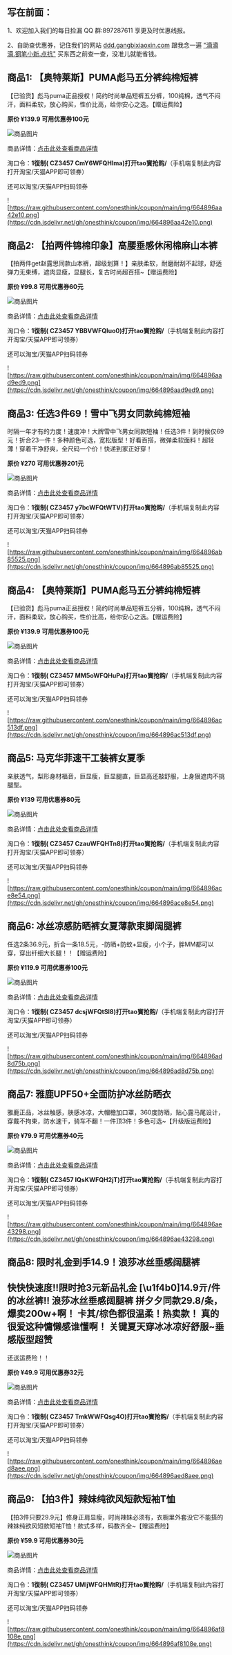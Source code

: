 ## 写在前面：

1、欢迎加入我们的每日捡漏 QQ 群:897287611 享更及时优惠线报。

2、自助查优惠券，记住我们的网站 [ddd.gangbixiaoxin.com](https://ddd.gangbixiaoxin.com) 跟我念一遍 ["滴滴滴.钢笔小新.点抗"](https://ddd.gangbixiaoxin.com) 买东西之前查一查，没准儿就能省钱。

## 商品1: 【奥特莱斯】PUMA彪马五分裤纯棉短裤

【已验货】彪马puma正品授权！简约时尚单品短裤五分裤，100纯棉，透气不闷汗，面料柔软，放心购买，性价比高，给你安心之选。【赠运费险】

**原价 ¥139.9 可用优惠券100元**

![商品图片](https://img.alicdn.com/i1/2215980022518/O1CN018Qvqt91UTIFX9qOy3_!!2215980022518.png)

商品详情：[点击此处查看商品详情](https://s.click.taobao.com/t?e=m%3D2%26s%3DzIzm9SJrt7pw4vFB6t2Z2ueEDrYVVa64XoO8tOebS%2BfLWlSKdGSYDp0Pu7ITqgcO79%2FTFaMDK6TWbLW7uhxyboGvCrJWHk1%2FTyVl44vrPmd3miNKHWpinpVm%2FOAUUFw71qrpxiwMoCNxc1AtbZGVS6WXbn828yXfmSxkby34rW3NEPXytV9ALoS4zvCRUrquxnXK33GYWCUX5HM9Yzv7z1i5xDLPWJWxwhXinx0Bk1jBF6GytW%2BEEPLsUsmoOukN7BsyKJhfHutTU1UpnLcQJ9kYvQZuIwx3oGeIQL4Fi9Hf9n%2FQXuuBvngh%2BFxEt%2By%2BhgcbUccTft%2B228n1ngbVmA%3D%3D&amp;union_lens=lensId:TAPI@1716033179@2127dbf4_11db_18f8b8c5065_1e42@01)

淘口令：**1復制( CZ3457 CmY6WFQHIma)打开tao寳抢购/**（手机端复制此内容打开淘宝/天猫APP即可领券）</p>

还可以淘宝/天猫APP扫码领券

![https://raw.githubusercontent.com/onesthink/coupon/main/img/664896aa42e10.png](https://cdn.jsdelivr.net/gh/onesthink/coupon/img/664896aa42e10.png)

## 商品2: 【拍两件锦棉印象】高腰垂感休闲棉麻山本裤

【拍两件get赵露思同款山本裤，超级划算！】亲肤柔软，耐磨耐刮不起球，舒适弹力无束缚，遮肉显瘦，显腿长，复古时尚超百搭~【赠运费险】

**原价 ¥99.8 可用优惠券60元**

![商品图片](https://img.alicdn.com/imgextra/i4/1603390999/O1CN01d9hZZx1JFac0L1Q3Q_!!1603390999.png)

商品详情：[点击此处查看商品详情](https://s.click.taobao.com/t?e=m%3D2%26s%3DATUebLKWeeRw4vFB6t2Z2ueEDrYVVa64XoO8tOebS%2BfLWlSKdGSYDkXdVp2hDsFKt4hWD5k2kjPWbLW7uhxyboGvCrJWHk1%2FTyVl44vrPmd3miNKHWpinpVm%2FOAUUFw71qrpxiwMoCNxc1AtbZGVS06%2B%2F3JF59UMfQxNpCbxNbPNEPXytV9ALoS4zvCRUrquDQ2GNmSMQQGkvv%2BB17IE0SeRR6iE3Tyf0j4UA6dtlrYa84OyWHm8JcnuimmJw7B4iW0DZtNj0%2BgbkJ5QxPS2Ci%2FKfJmqgrYAfWsUjZoD5RBmqLLDbhebzTTi%2FKq4JbZaDseal0NfMDXJpWvVCAyWdKJn5AyUbPoV&amp;union_lens=lensId:TAPI@1716033183@21468ad9_10bd_18f8b8c6074_98fe@01)

淘口令：**1復制( CZ3457 YBBVWFQIuo0)打开tao寳抢购/**（手机端复制此内容打开淘宝/天猫APP即可领券）</p>

还可以淘宝/天猫APP扫码领券

![https://raw.githubusercontent.com/onesthink/coupon/main/img/664896aad9ed9.png](https://cdn.jsdelivr.net/gh/onesthink/coupon/img/664896aad9ed9.png)

## 商品3: 任选3件69！雪中飞男女同款纯棉短袖

时隔一年才有的力度！速度冲！大牌雪中飞男女同款短袖！任选3件！到时候仅69元！折合23一件！多种颜色可选，宽松版型！好看百搭，微弹柔软面料！超轻薄！穿着干净舒爽，全尺码一个价！快递到家正好穿！

**原价 ¥270 可用优惠券201元**

![商品图片](https://img.alicdn.com/bao/uploaded/i2/407916093/O1CN01dMgN811useB51WE6Y_!!0-item_pic.jpg)

商品详情：[点击此处查看商品详情](https://s.click.taobao.com/t?e=m%3D2%26s%3DOY2t3Zh%2FR%2Btw4vFB6t2Z2ueEDrYVVa64yK8Cckff7TXLWlSKdGSYDkXdVp2hDsFK5x%2BIUlGKNpXWbLW7uhxyboGvCrJWHk1%2FTyVl44vrPmd3miNKHWpinpVm%2FOAUUFw71qrpxiwMoCNxc1AtbZGVSykcJ4d3L46fCmgOdSEo19KMHuv7RoNv0Q0jFsbsQ7KWHYHPzpgYY9SPoA1lORM%2FTuihomouydRcZ70RpDUxOXnOdyW4XARBe%2Bup%2FW9cYCsxlbRMz6GTKAYZjQKfJ2UQf03O4wtQ3K90XXhKrcBJdMw%2FFw3VtG9YQ9xFzqjBigbiX0%2B3obhRTo5xKmPmpIKZsA%3D%3D&amp;union_lens=lensId:TAPI@1716033185@213f507f_110e_18f8b8c670a_e0f9@01)

淘口令：**1復制( CZ3457 y7bcWFQtWTV)打开tao寳抢购/**（手机端复制此内容打开淘宝/天猫APP即可领券）</p>

还可以淘宝/天猫APP扫码领券

![https://raw.githubusercontent.com/onesthink/coupon/main/img/664896ab85525.png](https://cdn.jsdelivr.net/gh/onesthink/coupon/img/664896ab85525.png)

## 商品4: 【奥特莱斯】PUMA彪马五分裤纯棉短裤

【已验货】彪马puma正品授权！简约时尚单品短裤五分裤，100纯棉，透气不闷汗，面料柔软，放心购买，性价比高，给你安心之选。【赠运费险】

**原价 ¥139.9 可用优惠券100元**

![商品图片](https://img.alicdn.com/i2/2215980022518/O1CN01s66L2y1UTIFSbemCQ_!!2215980022518.jpg)

商品详情：[点击此处查看商品详情](https://s.click.taobao.com/t?e=m%3D2%26s%3DTI54cvzlJ7Rw4vFB6t2Z2ueEDrYVVa64XoO8tOebS%2BfLWlSKdGSYDkXdVp2hDsFK1aH1Hk3GeOjWbLW7uhxyboGvCrJWHk1%2FTyVl44vrPmd3miNKHWpinpVm%2FOAUUFw71qrpxiwMoCNxc1AtbZGVS6WXbn828yXfmSxkby34rW3NEPXytV9ALoS4zvCRUrquxFJ0YZ0JPvXZy81Vh8tLkxZMzpcV5Cnv%2FwUccyFs8Oe7K%2B%2BvKPVjtOPefKh7HqP0j3TL5DcAy54bkJ5QxPS2Ci%2FKfJmqgrYAfWsUjZoD5RBysJcs08r17Ewb4O%2BkMhCuDseal0NfMDXJpWvVCAyWdKJn5AyUbPoV&amp;union_lens=lensId:TAPI@1716033186@212aafd5_111a_18f8b8c6b81_4c7f@01)

淘口令：**1復制( CZ3457 MM5oWFQHuPa)打开tao寳抢购/**（手机端复制此内容打开淘宝/天猫APP即可领券）</p>

还可以淘宝/天猫APP扫码领券

![https://raw.githubusercontent.com/onesthink/coupon/main/img/664896ac513df.png](https://cdn.jsdelivr.net/gh/onesthink/coupon/img/664896ac513df.png)

## 商品5: 马克华菲速干工装裤女夏季

亲肤透气，梨形身材福音，巨显瘦，巨显腿直，巨显高还敲舒服，上身狠遮肉不挑腿型。

**原价 ¥139 可用优惠券80元**

![商品图片](https://img.alicdn.com/i3/1027496129/O1CN018axrr01v98RBmkgnI_!!1027496129.png)

商品详情：[点击此处查看商品详情](https://s.click.taobao.com/t?e=m%3D2%26s%3DCBXuy0fQv7Nw4vFB6t2Z2ueEDrYVVa64XoO8tOebS%2BfLWlSKdGSYDkXdVp2hDsFKMMgx22UI05bWbLW7uhxyboGvCrJWHk1%2FTyVl44vrPmd3miNKHWpinpVm%2FOAUUFw71qrpxiwMoCNxc1AtbZGVSy2fw%2BFAva7bmSa8VnQhcnkLZMqoQW%2BfuKGzo1lVxIiovqRULPEhJv%2F15aPJioiHbsa2iR%2Bg%2B%2BBM9ryEAxFfUYr7j6R%2FL5c%2FGf2Vh9emFMXDlbRMz6GTKAYZjQKfJ2UQf03O4wtQ3K90XXhKrcBJdMzAyPSpOGMARaESsIRDqr9%2FX0%2B3obhRTo5xKmPmpIKZsA%3D%3D&amp;union_lens=lensId:TAPI@1716033188@212cb236_1156_18f8b8c71bd_c5be@01)

淘口令：**1復制( CZ3457 CzauWFQHTn8)打开tao寳抢购/**（手机端复制此内容打开淘宝/天猫APP即可领券）</p>

还可以淘宝/天猫APP扫码领券

![https://raw.githubusercontent.com/onesthink/coupon/main/img/664896ace8e54.png](https://cdn.jsdelivr.net/gh/onesthink/coupon/img/664896ace8e54.png)

## 商品6: 冰丝凉感防晒裤女夏薄款束脚阔腿裤

任选2条36.9元，折合一条18.5元，-防晒+防蚊+显瘦，小个子，胖MM都可以穿，穿出纤细大长腿！！【赠运费险】

**原价 ¥119.9 可用优惠券100元**

![商品图片](https://gw.alicdn.com/imgextra/i1/2217129201785/O1CN01gBf4L01P3Zw19XixX_!!2217129201785.jpg)

商品详情：[点击此处查看商品详情](https://s.click.taobao.com/t?e=m%3D2%26s%3D%2BNV4ItNPqW1w4vFB6t2Z2ueEDrYVVa64XoO8tOebS%2BfLWlSKdGSYDkXdVp2hDsFK79%2FTFaMDK6TWbLW7uhxyboGvCrJWHk1%2FTyVl44vrPmd3miNKHWpinpVm%2FOAUUFw71qrpxiwMoCNxc1AtbZGVS8GZ4l%2B05uhH9mDA2nLkXrXNEPXytV9ALoS4zvCRUrquQk1YT2sdmUarJKZQ0Js1AY6heI7b9gvvHFYiTWdTDVBtzCx0DHoslABbKnTlvvuIPQ2pxvkYn2gbkJ5QxPS2Ci%2FKfJmqgrYAfWsUjZoD5RAi1UX6LeUnjAUhbuaJCMkEDseal0NfMDXJpWvVCAyWdKJn5AyUbPoV&amp;union_lens=lensId:TAPI@1716033189@213e632e_1179_18f8b8c7628_7332@01)

淘口令：**1復制( CZ3457 dcsjWFQtSl8)打开tao寳抢购/**（手机端复制此内容打开淘宝/天猫APP即可领券）</p>

还可以淘宝/天猫APP扫码领券

![https://raw.githubusercontent.com/onesthink/coupon/main/img/664896ad8d75b.png](https://cdn.jsdelivr.net/gh/onesthink/coupon/img/664896ad8d75b.png)

## 商品7: 雅鹿UPF50+全面防护冰丝防晒衣

雅鹿正品，冰丝触感，肤感冰凉，大帽檐加口罩，360度防晒，贴心露马尾设计，穿戴不拘束，防水速干，骑车不翻！一件顶3件！多色可选~【升级版运费险】

**原价 ¥79.9 可用优惠券40元**

![商品图片](https://img.alicdn.com/i1/2201401441234/O1CN015eVrww1KzDgtng18V_!!0-item_pic.jpg)

商品详情：[点击此处查看商品详情](https://s.click.taobao.com/t?e=m%3D2%26s%3DvNKD81x50T1w4vFB6t2Z2ueEDrYVVa64yK8Cckff7TXLWlSKdGSYDn6ZGCSR00DmJ1gyddu7kN%2FWbLW7uhxyboGvCrJWHk1%2FTyVl44vrPmd3miNKHWpinpVm%2FOAUUFw71qrpxiwMoCNxc1AtbZGVS4BOk5QEahBCsVWDU741OMLNEPXytV9ALoS4zvCRUrquGSs8kMDMeyjVGYqFcl0bhSuGw9sPyhrLwrr0%2BC4sbbZoNVmBZPOpupvO0ygdhUelfFfhagDKD45TU1UpnLcQJ9kYvQZuIwx3oGeIQL4Fi9FppyKb%2B1TgvvMz86Pwzaz2hgcbUccTft%2B228n1ngbVmA%3D%3D&amp;union_lens=lensId:TAPI@1716033190@21087005_118a_18f8b8c7ae3_360b@01)

淘口令：**1復制( CZ3457 IQsKWFQH2jT)打开tao寳抢购/**（手机端复制此内容打开淘宝/天猫APP即可领券）</p>

还可以淘宝/天猫APP扫码领券

![https://raw.githubusercontent.com/onesthink/coupon/main/img/664896ae43298.png](https://cdn.jsdelivr.net/gh/onesthink/coupon/img/664896ae43298.png)

## 商品8: 限时礼金到手14.9！浪莎冰丝垂感阔腿裤

快快快速度!!限时抢3元新品礼金
[\u1f4b0]14.9亓/件的冰丝裤‼
浪莎冰丝垂感阔腿裤
拼夕夕同款29.8/条，爆卖200w+啊！
卡其/棕色都很温柔！热卖款！
真的很爱这种慵懒感谁懂啊！
关键夏天穿冰冰凉好舒服~垂感版型超赞
---
还送运费险！！

**原价 ¥49.9 可用优惠券32元**

![商品图片](https://img.alicdn.com/i4/3357549645/O1CN01ORQrU42L7T0giqWT6_!!3357549645.jpg)

商品详情：[点击此处查看商品详情](https://s.click.taobao.com/t?e=m%3D2%26s%3DSE9fd%2Fugq55w4vFB6t2Z2ueEDrYVVa64XoO8tOebS%2BfLWlSKdGSYDn6ZGCSR00DmRitN3%2FurF3zWbLW7uhxyboGvCrJWHk1%2FTyVl44vrPmd3miNKHWpinpVm%2FOAUUFw71qrpxiwMoCNxc1AtbZGVS5rHbFi7jj19g0RsJgeNNkMLZMqoQW%2BfuKGzo1lVxIioF32Ftua%2FYbz%2FOsy%2FXQeqHNC%2By2AfJD3r%2BKSLDuKdhTonPedOJUizaOjDIk8sAf5eniWZuItd%2Fr84%2BfirBrx7mM7AMx9cWAx%2BEiM%2FlSG%2FbZQ%2FIWzGPNJo9uioOU093idWU1NVKZy3ECfGDF1NzTQoPw%3D%3D&amp;union_lens=lensId:TAPI@1716033191@213e71e2_119c_18f8b8c7f62_7627@01)

淘口令：**1復制( CZ3457 TmkWWFQsg4O)打开tao寳抢购/**（手机端复制此内容打开淘宝/天猫APP即可领券）</p>

还可以淘宝/天猫APP扫码领券

![https://raw.githubusercontent.com/onesthink/coupon/main/img/664896aed8aee.png](https://cdn.jsdelivr.net/gh/onesthink/coupon/img/664896aed8aee.png)

## 商品9: 【拍3件】辣妹纯欲风短款短袖T恤

【拍3件只要29.9元】修身正肩显瘦，时尚辣妹必须有，衣橱里外套没它不能搭的辣妹纯欲风短款短袖T恤！款式多样，码数齐全~【赠运费险】

**原价 ¥59.9 可用优惠券30元**

![商品图片](https://img.alicdn.com/i2/4094804463/O1CN01aDG6FV1iq6b1eFXsA_!!4094804463.jpg)

商品详情：[点击此处查看商品详情](https://s.click.taobao.com/t?e=m%3D2%26s%3DdL3tee1NuyVw4vFB6t2Z2ueEDrYVVa64XoO8tOebS%2BfLWlSKdGSYDn6ZGCSR00Dm8sviUM61dt3WbLW7uhxyboGvCrJWHk1%2FTyVl44vrPmd3miNKHWpinpVm%2FOAUUFw71qrpxiwMoCNxc1AtbZGVS1HTc3T2GpUfgEH0jsMrcC0LZMqoQW%2BfuKGzo1lVxIio8WgqRZMJz92DBXM2UzoGoboPoMksGyDmiK1V0DLYbb8Fp92J%2FFOav0cix55ocFqFlbRMz6GTKAYZjQKfJ2UQf03O4wtQ3K90XXhKrcBJdMwmzeuxn4nhPdpGU76fQBeLX0%2B3obhRTo5xKmPmpIKZsA%3D%3D&amp;union_lens=lensId:TAPI@1716033192@213d50f3_1162_18f8b8c83d1_e23d@01)

淘口令：**1復制( CZ3457 UMljWFQHMtR)打开tao寳抢购/**（手机端复制此内容打开淘宝/天猫APP即可领券）</p>

还可以淘宝/天猫APP扫码领券

![https://raw.githubusercontent.com/onesthink/coupon/main/img/664896af8108e.png](https://cdn.jsdelivr.net/gh/onesthink/coupon/img/664896af8108e.png)

